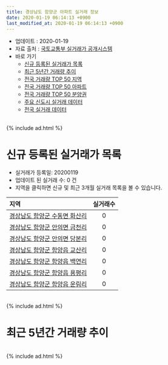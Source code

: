 ```yaml
---
title: 경상남도 함양군 아파트 실거래 정보
date: 2020-01-19 06:14:13 +0900
last_modified_at: 2020-01-19 06:14:13 +0900
---
```


* 업데이트 : 2020-01-19
* 자료 출처 : [국토교통부 실거래가 공개시스템](http://rt.molit.go.kr)
* 바로 가기
    * [신규 등록된 실거래가 목록](#신규-등록된-실거래가-목록)
    * [최근 5년간 거래량 추이](#최근-5년간-거래량-추이)
    * [전국 거래량 TOP 50 지역](https://apt-info.github.io/apt-trade-info/최근-3개월-전국에서-가장-거래가-많이-발생한-지역)
    * [전국 거래량 TOP 50 아파트](https://apt-info.github.io/apt-trade-info/최근-3개월-전국에서-가장-거래가-많이-발생한-아파트)
    * [전국 거래량 TOP 50 분양권](https://apt-info.github.io/apt-trade-info/최근-3개월-전국에서-가장-거래가-많이-발생한-분양권)
    * [주요 신도시 실거래 데이터](https://apt-info.github.io/apt-trade-info/주요-신도시)
    * [전국 실거래 데이터](https://apt-info.github.io/apt-trade-info/전국)

<br>
{% include ad.html %}
<br>

# 신규 등록된 실거래가 목록
* 실거래가 등록일: 20200119
* 업데이트 된 실거래 수: 0 건
* 지역을 클릭하면 신규 및 최근 3개월 실거래 목록을 볼 수 있습니다.


|지역|실거래수|
|:---|:---:|
|[경상남도 함양군 수동면 화산리](https://apt-info.github.io/apt-trade-info/경상남도-함양군-수동면-화산리)|0|
|[경상남도 함양군 안의면 금천리](https://apt-info.github.io/apt-trade-info/경상남도-함양군-안의면-금천리)|0|
|[경상남도 함양군 안의면 당본리](https://apt-info.github.io/apt-trade-info/경상남도-함양군-안의면-당본리)|0|
|[경상남도 함양군 함양읍 교산리](https://apt-info.github.io/apt-trade-info/경상남도-함양군-함양읍-교산리)|0|
|[경상남도 함양군 함양읍 백연리](https://apt-info.github.io/apt-trade-info/경상남도-함양군-함양읍-백연리)|0|
|[경상남도 함양군 함양읍 용평리](https://apt-info.github.io/apt-trade-info/경상남도-함양군-함양읍-용평리)|0|
|[경상남도 함양군 함양읍 운림리](https://apt-info.github.io/apt-trade-info/경상남도-함양군-함양읍-운림리)|0|


<br>
{% include ad.html %}
<br>

# 최근 5년간 거래량 추이


<div style="width:100%;">
    <canvas id="deal_progress" height="200"></canvas>
</div>

<script>
new Chart(document.getElementById("deal_progress"), {
    type: 'line',
    data: {
        labels: ['201501','201502','201503','201504','201505','201506','201507','201508','201509','201510','201511','201512','201601','201602','201603','201604','201605','201606','201607','201608','201609','201610','201611','201612','201701','201702','201703','201704','201705','201706','201707','201708','201709','201710','201711','201712','201801','201802','201803','201804','201805','201806','201807','201808','201809','201810','201811','201812','201901','201902','201903','201904','201905','201906','201907','201908','201909','201910','201911','201912','202001'],
        datasets: [{
            label: '매매',
            pointRadius: 1,
            data: [9, 10, 14, 4, 9, 17, 4, 9, 7, 9, 4, 12, 13, 4, 8, 10, 9, 10, 7, 16, 11, 13, 10, 10, 12, 9, 15, 12, 17, 12, 13, 13, 6, 5, 8, 6, 7, 6, 8, 8, 2, 4, 7, 5, 4, 10, 7, 8, 12, 6, 15, 33, 21, 18, 9, 13, 17, 8, 9, 9, 3],
            borderColor: "rgba(255, 201, 14, 1)",
            backgroundColor: "rgba(255, 201, 14, 0.5)",
            fill: false,
            lineTension: 0
        },{
            label: '전월세',
            pointRadius: 1,
            data: [2, 1, 1, 6, 5, 0, 3, 1, 0, 4, 6, 4, 4, 6, 4, 2, 4, 9, 2, 3, 5, 3, 7, 8, 5, 6, 2, 2, 4, 1, 4, 3, 2, 3, 2, 2, 6, 2, 4, 2, 6, 4, 1, 2, 1, 3, 2, 2, 5, 6, 6, 16, 22, 14, 13, 8, 7, 3, 2, 2, 1],
            borderColor: "rgba(0, 141, 185, 1)",
            backgroundColor: "rgba(0, 141, 185, 0.5)",
            fill: false,
            lineTension: 0
        }
        ]
    },
    options: {
        responsive: true,
        title: {
            display: false
        },
        tooltips: {
            mode: 'index',
            intersect: false
        },
        hover: {
            mode: 'nearest',
            intersect: true
        },
        scales: {
            xAxes: [{
                display: true,
                scaleLabel: {
                    display: true,
                    labelString: '년/월'
                }
            }],
            yAxes: [{
                display: true,
                ticks: {
                    suggestedMin: 0,
                },
                scaleLabel: {
                    display: true,
                    labelString: '실거래 수'
                }
            }]
        }
    }
});

</script>


<br>
{% include ad.html %}
<br>

